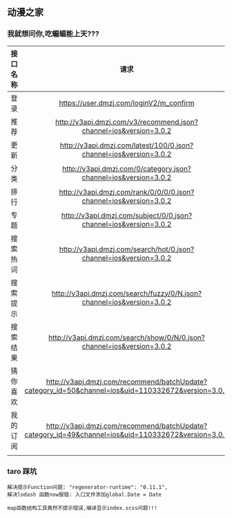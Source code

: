 ## 动漫之家

### 我就想问你,吃蝙蝠能上天???



| 接口名称 |                             请求                             |
| :------: | :----------------------------------------------------------: |
|   登录   |           https://user.dmzj.com/loginV2/m_confirm            |
|   推荐   | http://v3api.dmzj.com/v3/recommend.json?channel=ios&version=3.0.2 |
|   更新   | http://v3api.dmzj.com/latest/100/0.json?channel=ios&version=3.0.2 |
|   分类   | http://v3api.dmzj.com/0/category.json?channel=ios&version=3.0.2 |
|   排行   | http://v3api.dmzj.com/rank/0/0/0/0.json?channel=ios&version=3.0.2 |
|   专题   | http://v3api.dmzj.com/subject/0/0.json?channel=ios&version=3.0.2 |
| 搜索热词 | http://v3api.dmzj.com/search/hot/0.json?channel=ios&version=3.0.2 |
| 搜索提示 | http://v3api.dmzj.com/search/fuzzy/0/N.json?channel=ios&version=3.0.2 |
| 搜索结果 | http://v3api.dmzj.com/search/show/0/N/0.json?channel=ios&version=3.0.2 |
| 猜你喜欢 | http://v3api.dmzj.com/recommend/batchUpdate?category_id=50&channel=ios&uid=110332672&version=3.0.2 |
| 我的订阅 | http://v3api.dmzj.com/recommend/batchUpdate?category_id=49&channel=ios&uid=110332672&version=3.0.2 |
|          |                                                              |

### taro 踩坑

```text
解决提示Function问题: "regenerator-runtime": "0.11.1",
解决lodash 函数now报错: 入口文件添加global.Date = Date

map函数结构工具竟然不提示错误,编译显示index.scss问题!!!

 
```
